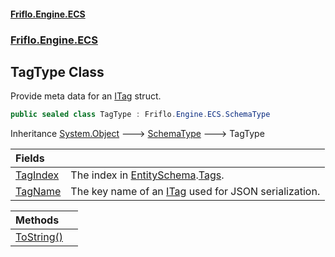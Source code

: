 #### [Friflo.Engine.ECS](index.md#'index')
### [Friflo.Engine.ECS](Friflo.Engine.ECS.md#'Friflo.Engine.ECS')

## TagType Class

Provide meta data for an [ITag](ITag.md#'Friflo.Engine.ECS.ITag') struct.

```csharp
public sealed class TagType : Friflo.Engine.ECS.SchemaType
```

Inheritance [System.Object](https://docs.microsoft.com/en-us/dotnet/api/System.Object#'System.Object') &#129106; [SchemaType](SchemaType.md#'Friflo.Engine.ECS.SchemaType') &#129106; TagType

| Fields | |
| :--- | :--- |
| [TagIndex](TagType.TagIndex.md#'Friflo.Engine.ECS.TagType.TagIndex') | The index in [EntitySchema](EntitySchema.md#'Friflo.Engine.ECS.EntitySchema').[Tags](EntitySchema.Tags.md#'Friflo.Engine.ECS.EntitySchema.Tags'). |
| [TagName](TagType.TagName.md#'Friflo.Engine.ECS.TagType.TagName') | The key name of an [ITag](ITag.md#'Friflo.Engine.ECS.ITag') used for JSON serialization. |

| Methods | |
| :--- | :--- |
| [ToString()](TagType.ToString().md#'Friflo.Engine.ECS.TagType.ToString()') | |
